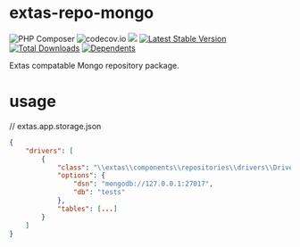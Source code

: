 # extas-repo-mongo

![PHP Composer](https://github.com/jeyroik/extas-repositories-mongo/workflows/PHP%20Composer/badge.svg?branch=master)
![codecov.io](https://codecov.io/gh/jeyroik/extas-repositories-mongo/coverage.svg?branch=master)
<a href="https://codeclimate.com/github/jeyroik/extas-repositories-mongo/maintainability"><img src="https://api.codeclimate.com/v1/badges/3c44f0be053be4e5d39b/maintainability" /></a>
[![Latest Stable Version](https://poser.pugx.org/jeyroik/extas-repositories-mongo/v)](//packagist.org/packages/jeyroik/extas-jsonrpc)
[![Total Downloads](https://poser.pugx.org/jeyroik/extas-repositories-mongo/downloads)](//packagist.org/packages/jeyroik/extas-jsonrpc)
[![Dependents](https://poser.pugx.org/jeyroik/extas-repositories-mongo/dependents)](//packagist.org/packages/jeyroik/extas-jsonrpc)


Extas compatable Mongo repository package.

# usage

// extas.app.storage.json
```json
{
    "drivers": [
        {
            "class": "\\extas\\components\\repositories\\drivers\\DriverMongo",
            "options": {
                "dsn": "mongodb://127.0.0.1:27017",
                "db": "tests"
            },
            "tables": [...]
        }
    ]
}
```